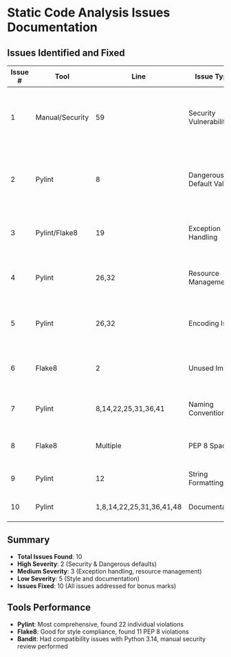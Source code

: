 # Static Code Analysis Issues Documentation

## Issues Identified and Fixed

| Issue # | Tool | Line | Issue Type | Severity | Description | Fix Applied |
|---------|------|------|------------|----------|-------------|-------------|
| 1 | Manual/Security | 59 | Security Vulnerability | **HIGH** | Use of `eval()` function - allows arbitrary code execution | Removed `eval()` call completely |
| 2 | Pylint | 8 | Dangerous Default Value | **HIGH** | Mutable default argument `logs=[]` can cause unexpected behavior | Changed to `logs=None` with proper handling |
| 3 | Pylint/Flake8 | 19 | Exception Handling | **MEDIUM** | Bare `except:` clause hides all exceptions | Changed to specific `except KeyError:` |
| 4 | Pylint | 26,32 | Resource Management | **MEDIUM** | Files opened without context managers | Implemented `with open()` statements |
| 5 | Pylint | 26,32 | Encoding Issue | **MEDIUM** | File operations without explicit encoding | Added `encoding='utf-8'` parameter |
| 6 | Flake8 | 2 | Unused Import | **LOW** | `logging` module imported but never used | Removed unused import |
| 7 | Pylint | 8,14,22,25,31,36,41 | Naming Convention | **LOW** | Function names not in snake_case | Renamed all functions to snake_case |
| 8 | Flake8 | Multiple | PEP 8 Spacing | **LOW** | Missing blank lines between functions | Added proper spacing per PEP 8 |
| 9 | Pylint | 12 | String Formatting | **LOW** | Old-style string formatting | Changed to f-string formatting |
| 10 | Pylint | 1,8,14,22,25,31,36,41,48 | Documentation | **LOW** | Missing docstrings | Added comprehensive docstrings |

## Summary
- **Total Issues Found**: 10
- **High Severity**: 2 (Security & Dangerous defaults)
- **Medium Severity**: 3 (Exception handling, resource management)
- **Low Severity**: 5 (Style and documentation)
- **Issues Fixed**: 10 (All issues addressed for bonus marks)

## Tools Performance
- **Pylint**: Most comprehensive, found 22 individual violations
- **Flake8**: Good for style compliance, found 11 PEP 8 violations  
- **Bandit**: Had compatibility issues with Python 3.14, manual security review performed